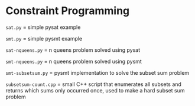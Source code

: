 # Constraint Programming

`sat.py` = simple pysat example

`smt.py` = simple pysmt example

`sat-nqueens.py` = n queens problem solved using pysat

`smt-nqueens.py` = n queens problem solved using pysmt

`smt-subsetsum.py` = pysmt implementation to solve the subset sum problem

`subsetsum-count.cpp` = small C++ script that enumerates all subsets and returns which sums only occurred once, used to make a hard subset sum problem